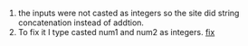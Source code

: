 1. the inputs were not casted as integers so the site did string concatenation instead of addtion. 
2. To fix it I type casted num1 and num2 as integers. [fix]([expand/screenshots/fix.png](https://github.com/NirvekPanda/sp24-cse110-lab4/blob/main/expand/screenshots/fix.png))
